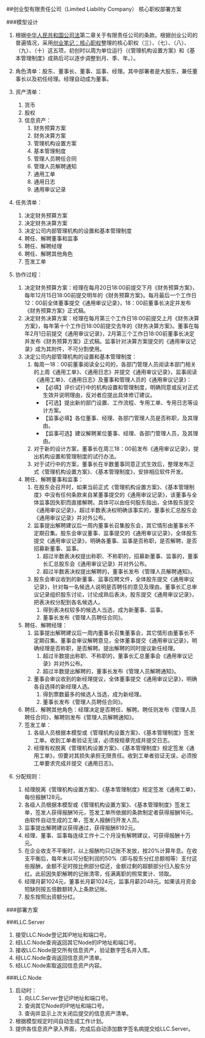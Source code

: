 ##创业型有限责任公司（Limited Liability Company）
核心职权部署方案

###模型设计
1. 根据[中华人民共和国公司法](http://www.saic.gov.cn/zcfg/fl/xxb/201402/t20140227_142232.html)第二章关于有限责任公司的条款。根据创业公司的普遍情况，采用[创业笔记：核心职权](http://blog.sina.com.cn/s/blog_591ac3040102v67u.html)整理的核心职权（三）、（七）、（八）、（九）、（十）这五项，初创时以周为单位运行（《管理机构设置方案》和《基本管理制度》成熟后可以逐步调整到月、季、年。）。
2. 角色清单：股东、董事长、董事、监事、经理。其中部署者是大股东，兼任董事长以及初任经理。经理自动成为董事。
3. 资产清单：
	1. 货币
	2. 股权
	3. 信息资产：
		1. 财务预算方案
		2. 财务决算方案
		3. 管理机构设置方案
		4. 基本管理制度
		5. 管理人员聘任合同
		6. 管理人员解聘通知
		7. 通用工单
		8. 通用日志
		9. 通用审议记录
4. 任务清单：
	1. 决定财务预算方案
	2. 决定财务决算方案
	3. 决定公司内部管理机构的设置和基本管理制度
	4. 聘任、解聘董事和监事
	5. 聘任、解聘经理
	6. 聘任、解聘其他角色
	7. 签发工单

5. 协作过程：
	1. 决定财务预算方案：经理在每月20日18:00前提交下月《财务预算方案》，每年12月15日18:00前提交明年的《财务预算方案》。每月最后一个工作日12：00前全体董事提交《通用审议记录》，18：00前董事长决定并发布《财务预算方案》正式稿。
	2. 决定财务决算方案：经理在每月第三个工作日18:00前提交上月《财务决算方案》，每年第十个工作日18:00前提交去年的《财务决算方案》。董事在每年2月1日前提交《通用审议记录》，2月第三个工作日18:00前董事长决定并发布《财务预算方案》正式稿。监事针对决算方案提交的《通用审议记录》成为其附件，不可分割使用。
	3. 决定公司内部管理机构的设置和基本管理制度：
		1. 每周一18：00前董事阅读全公司的，各部门管理人员阅读本部门相关的上周《通用工单》、《通用日志》并提交《通用审议记录》，监事阅读《通用工单》、《通用日志》及董事和管理人员的《通用审议记录》：
			- 【必填】评价试行中的机构设置和管理制度，明确同意或反对正式生效并说明理由，反对者应提出具体修订建议。
			- 【可选】提出新的部门设置、工作流程、专用工单、专用日志等设计方案。
			- 【监事必填】各位董事、经理、各部门管理人员是否称职，及其理由。
			- 【监事可选】建议解聘某位董事、经理、各部门管理人员，及其理由。
		2. 对于新的设计方案，董事长在周三18：00前发布《通用审议记录》，提出机构设置和管理制度的试行办法。
		3. 对于试行中的方案，董事长在半数董事同意正式生效后，整理发布正式《管理机构设置方案》、《基本管理制度》，安排相应软件开发。
	4. 聘任、解聘董事和监事：
		1. 在股东会召开时，如果当前正式《管理机构设置方案》、《基本管理制度》中没有任何条款来自某董事提交的《通用审议记录》，该董事与全体监事因失职而直接解聘。具体可以由任何股东指出，全体股东提交《通用审议记录》，超过半数表决权明确该事实的，董事长汇总股东会《通用审议记录》并对外公布。
		2. 监事提出解聘建议后一周内董事长召集股东会，其它情形由董事长不定期召集。股东会审议董事、监事提交的《通用审议记录》，全体股东提交《通用审议记录》，明确各董事、监事是否称职，是否解聘，是否招募新董事、监事。
			1. 超过半数表决权提出称职、不称职的，招募新董事、监事的，董事长汇总股东会《通用审议记录》并对外公布。
			2. 超过半数表决权提出解聘的，董事长发布《管理人员解聘通知》。
		3. 股东会审议收到的新董事、监事应聘文件，全体股东提交《通用审议记录》，针对每一名候选人说明是否聘任的意见及理由。董事长汇总审议记录组织股东讨论，讨论成熟后表决，股东提交《通用审议记录》，把表决权分配到各名候选人。
			1. 得到表决权较多的候选人当选，成为新董事、监事。
			2. 董事长发布《管理人员聘任合同》。
	5. 聘任、解聘经理：
		1. 监事提出解聘建议后一周内董事长召集董事会，其它情形由董事长不定期召集。董事会审议解聘意见，全体董事提交《通用审议记录》，明确经理是否称职，是否解聘。提出解聘的同时提议新任经理。
			1. 超过半数提出称职、不称职的，董事长汇总董事会《通用审议记录》并对外公布。
			2. 超过半数提出解聘的，董事长发布《管理人员解聘通知》。
		2. 董事会审议收到的新经理提议，全体董事提交《通用审议记录》，明确各自选择的新经理人选。
			1. 得到票数最多的候选人当选，成为新经理。
			2. 董事长发布《管理人员聘任合同》。
	6. 聘任、解聘其他角色：经理决定是否聘任、解聘。聘任则发布《管理人员聘任合同》，解聘则发布《管理人员解聘通知》。
	7. 签发工单：
		1. 各级人员根据本模型或《管理机构设置方案》、《基本管理制度》签发工单。收到工单者验证无误，必须按规章完成并提交日志。
		2. 经理有权脱离《管理机构设置方案》、《基本管理制度》规定签发《通用工单》，但要对其损失承担无限责任。收到工单者验证无误，必须按工单要求完成并提交《通用日志》。

6. 分配规则：
	1. 经理脱离《管理机构设置方案》、《基本管理制度》规定签发《通用工单》，每份报酬128元。
	2. 各级人员根据本模型或《管理机构设置方案》、《基本管理制度》签发工单，签发人获得报酬16元，签发工单所依据的条款制定者获得报酬16元。由软件自动生成的工单，签发人报酬归开发人员。
	3. 监事提出解聘建议获得通过，获得报酬8192元。
	4. 经理、董事、监事每连续工作十二个月没有解聘建议，可获得报酬十万元。
	5. 在企业收支不平衡时，以上报酬均只记账不发放，按20%计算年息。在收支平衡后，每年末以可分配利润的50%（即与股东分红总额相等）支付这些报酬，金额不足时按比例部分偿还，金额过剩的超额部分归入股东分红。此前因失职解聘的记账清零，任满离职的照常累计、领取。
	6. 经理月薪1024元，董事长月薪1024元，监事月薪2048元。如果该月资金短缺则按五倍数额转入上条款记账。
	7. 股东按照出资额分红。


###部署方案

###LLC.Server
1. 接受LLC.Node登记其IP地址和端口号。
2. 经LLC.Node查询返回其它Node的IP地址和端口号。
3. 接收LLC.Node提交所有信息资产，验证数字签名并入库。
4. 经LLC.Node查询返回信息资产清单。
5. 经LLC.Node索取返回信息资产内容。

###LLC.Node
1. 启动时：
	1. 向LLC.Server登记IP地址和端口号。
	2. 查询其它Node的IP地址和端口号。
	3. 查询并显示上次关闭后提交的信息资产清单。 
2. 根据模型规定时间自动生成工作计划。
3. 提供各信息资产录入界面，完成后自动添加数字签名病提交给LLC.Server。
